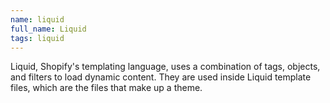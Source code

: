```yaml
---
name: liquid
full_name: Liquid
tags: liquid
---
```

Liquid, Shopify's templating language, uses a combination of tags, objects, and filters to load dynamic content. They are used inside Liquid template files, which are the files that make up a theme.